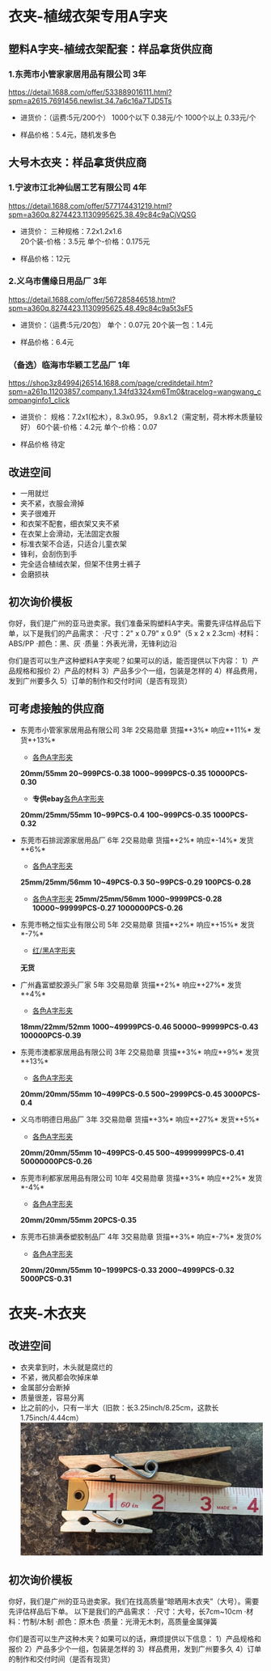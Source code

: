 # 衣夹-植绒衣架专用A字夹
## 塑料A字夹-植绒衣架配套：样品拿货供应商
### 1.东莞市小管家家居用品有限公司  3年
https://detail.1688.com/offer/533889016111.html?spm=a2615.7691456.newlist.34.7a6c16a7TJD5Ts

- 进货价：（运费:5元/200个）
1000个以下 0.38元/个
1000个以上 0.33元/个

- 样品价格：5.4元，随机发多色

## 大号木衣夹：样品拿货供应商
### 1.宁波市江北神仙居工艺有限公司 4年
https://detail.1688.com/offer/577174431219.html?spm=a360q.8274423.1130995625.38.49c84c9aCjVQSG

- 进货价：
三种规格：7.2x1.2x1.6  
20个装-价格：3.5元
单个-价格：0.175元

- 样品价格：12元

### 2.义乌市儒缘日用品厂   3年
https://detail.1688.com/offer/567285846518.html?spm=a360q.8274423.1130995625.48.49c84c9a5t3sF5

- 进货价：（运费:5元/20包）
单个：0.07元
20个装一包：1.4元

- 样品价格：6.4元


### （备选）临海市华颖工艺品厂   1年
https://shop3z84994j26514.1688.com/page/creditdetail.htm?spm=a261p.11203857.company.1.34fd3324xm6Tm0&tracelog=wangwang_companginfo1_click

- 进货价：
规格：7.2x1(松木），8.3x0.95， 9.8x1.2（需定制，荷木桦木质量较好）
60个装-价格：4.2元
单个-价格：0.07

- 样品价格
待定


## 改进空间
- 一用就烂
- 夹不紧，衣服会滑掉
- 夹子很难开
- 和衣架不配套，细衣架又夹不紧
- 在衣架上会滑动，无法固定衣服
- 标准衣架不合适，只适合儿童衣架
- 锋利，会刮伤到手
- 完全适合植绒衣架，但架不住男士裤子
- 会磨损衭

## 初次询价模板
你好，我们是广州的亚马逊卖家。我们准备采购塑料A字夹。需要先评估样品后下单，以下是我们的产品需求：
·尺寸：2" x 0.79" x 0.9"（5 x 2 x 2.3cm)
·材料：ABS/PP
·颜色：黑、灰
·质量：外表光滑，无锋利边沿

你们是否可以生产这种塑料A字夹呢？如果可以的话，能否提供以下内容：
1）产品规格和报价
2）产品的材料
3）产品多少个一组，包装是怎样的
4）样品费用，发到广州要多久
5）订单的制作和交付时间（是否有现货）

## 可考虑接触的供应商

- 东莞市小管家家居用品有限公司 3年 2交易勋章 货描*+3%* 响应*+11%* 发货*+13%*

  - [各色A字形夹](https://detail.1688.com/offer/538078975863.html?spm=a261y.7663282.hotsale.4.627b5f0b62HsJC)
 
  **20mm/55mm 20~999PCS-0.38 1000~9999PCS-0.35  10000PCS-0.30**
  
  - **专供ebay**[各色A字形夹](https://detail.1688.com/offer/538258214989.html?spm=b26110380.sw1688.mof001.226.54e531d1vAo9CH)
 
  **20mm/25mm/55mm 10~99PCS-0.4 100~999PCS-0.35  1000PCS-0.32**
  
- 东莞市石排润源家居用品厂 6年 2交易勋章 货描*+2%* 响应*-14%* 发货*+6%*

  - [各色A字形夹](https://detail.1688.com/offer/538078975863.html?spm=a261y.7663282.hotsale.4.627b5f0b62HsJC)

  **25mm/25mm/56mm 10~49PCS-0.3 50~99PCS-0.29  100PCS-0.28**
  
  - [各色A字形夹](https://detail.1688.com/offer/533889016111.html?spm=b26110380.sw1688.mof001.428.54e531d1vAo9CH)
  **25mm/25mm/56mm 1000~9999PCS-0.28 10000~99999PCS-0.27  1000000PCS-0.26**
  
- 东莞市畅之恒实业有限公司  5年 2交易勋章 货描*+2%* 响应*+15%* 发货*-7%*

  - [红/黑A字形夹](https://detail.1688.com/offer/547405483529.html?spm=a2615.7691456.newlist.89.28dc59b7Pbw9Bk)

  **无货**
  
- 广州鑫富塑胶源头厂家 5年 3交易勋章 货描*+2%* 响应*+27%* 发货*+4%*

  - [各色A字形夹](https://detail.1688.com/offer/523087592751.html?spm=b26110380.sw1688.mof001.8.54e531d1vAo9CH)

  **18mm/22mm/52mm 1000~49999PCS-0.46 50000~99999PCS-0.43  100000PCS-0.39**
  
- 东莞市澳都家居用品有限公司 3年 2交易勋章 货描*+3%* 响应*+9%* 发货*+13%*

  - [各色A字形夹](https://detail.1688.com/offer/536061136526.html?spm=b26110380.sw1688.mof001.132.54e531d1vAo9CH)

  **20mm/20mm/55mm 10~499PCS-0.5 500~2999PCS-0.45  3000PCS-0.4** 
  
- 义乌市明德日用品厂 3年 3交易勋章 货描*+3%* 响应*+27%* 发货*+5%*

  - [各色A字形夹](https://detail.1688.com/offer/546695958162.html?spm=b26110380.sw1688.mof001.281.54e531d1vAo9CH)

  **20mm/20mm/55mm 10~499PCS-0.45 500~49999999PCS-0.41  50000000PCS-0.26** 
  
- 东莞市利都家居用品有限公司 10年 4交易勋章 货描*+3%* 响应*+2%* 发货*-4%*

  - [各色A字形夹](https://detail.1688.com/offer/762875419.html?spm=b26110380.sw1688.mof001.567.74d77be4iEzgtd)

  **20mm/20mm/55mm 20PCS-0.35**  
  
- 东莞市石排满泰塑胶制品厂 4年 3交易勋章 货描*+3%* 响应*-7%* 发货*0%*

  - [各色A字形夹](https://detail.1688.com/offer/762875419.html?spm=b26110380.sw1688.mof001.567.74d77be4iEzgtd)

  **20mm/20mm/55mm 10~1999PCS-0.33 2000~4999PCS-0.32  5000PCS-0.31**
  

# 衣夹-木衣夹
## 改进空间
- 衣夹拿到时，木头就是腐烂的
- 不紧，微风都会吹掉床单
- 金属部分会断掉
- 质量很差，容易分离
- 比之前的小，只有一半大（旧款：长3.25inch/8.25cm，这款长1.75inch/4.44cm）
![](media/15369843939184.jpg)



## 初次询价模板
你好，我们是广州的亚马逊卖家。我们在找高质量“晾晒用木衣夹”（大号）。需要先评估样品后下单。
以下是我们的产品需求：
·尺寸：大号，长7cm~10cm
·材料：竹制/木制
·颜色：原木色
·质量：光滑无木刺，高质量金属弹簧

你们是否可以生产这种木夹？如果可以的话，麻烦提供以下信息：
1）产品规格和报价
2）产品多少个一组，包装是怎样的
3）样品费用，发到广州要多久
4）订单的制作和交付时间（是否有现货）


